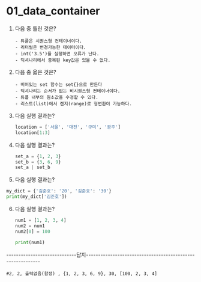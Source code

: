 # 01_data_container

1. 다음 중 틀린 것은?

   ```
   - 튜플은 시퀀스형 컨테이너이다.
   - 리터럴은 변경가능한 데이터이다.
   - int('3.5')를 실행하면 오류가 난다.
   - 딕셔나리에서 중복된 key값은 있을 수 없다.
   ```

   

   

1. 다음 중 옳은 것은?

   ```
   - 비어있는 set 함수는 set{}으로 만든다
   - 딕셔나리는 순서가 없는 비시퀀스형 컨테이너이다.
   - 튜플 내부의 원소값을 수정할 수 있다.
   - 리스트(list)에서 렌지(range)로 형변환이 가능하다.
   ```
   
   
   
   
   
1. 다음 실행 결과는?

   ```python
   location = ['서울', '대전', '구미', '광주']
   location[1:3]
   ```



4. 다음 실행 결과는?

    ``` python
   set_a = {1, 2, 3}
   set_b = {3, 6, 9}
   set_a | set_b
   ```






5.  다음 실행 결과는?

   ```python
   my_dict = {'김준호': '20', '김준호': '30'}
   print(my_dict['김준호'])
   ```

   




6. 다음 실행 결과는?

   ```python
   num1 = [1, 2, 3, 4]
   num2 = num1
   num2[0] = 100
   
   print(num1)
   ```
   









-----------------------------답지-----------------------------------------------------------











```
#2, 2, 출력없음(함정) , {1, 2, 3, 6, 9}, 30, [100, 2, 3, 4]
```